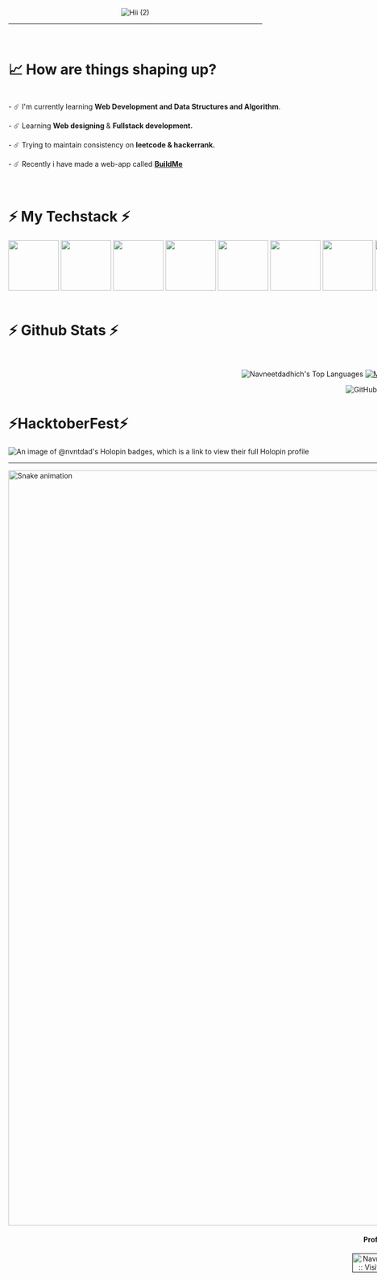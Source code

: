 <div align="center">
  
![Hii (2)](https://github.com/user-attachments/assets/de79cd17-dfcb-4182-8ab7-877a9ae99f96)
</div>

<hr/>

<div style="display: flex; justify-content: space-around; align-items: flex-start; gap: 20px;">
<div>
<br>
<h1>📈 How are things shaping up?</h1>
<div align="left" >
<br>
- ☄️ I'm currently learning <strong>Web Development and Data Structures and Algorithm</strong>.
<p></p>
- ☄️ Learning <strong>Web designing </strong> & <strong>Fullstack development.</strong>
<p></p>
- ☄️ Trying to maintain consistency on <strong>leetcode & hackerrank.</strong>
<p></p>
- ☄️ Recently i have made a web-app called <strong><a  href="https://buildmee.netlify.app/">BuildMe</a></strong>
<p></p>
<br>
</div>
<div align="center">
 </div>

<h1 align="left">⚡ My Techstack ⚡</h1>

<div align="left">
  <img src="https://github.com/user-attachments/assets/2cf45c3d-f837-488f-98fb-f9c602631835" width="100">
  <img src="https://user-images.githubusercontent.com/74038190/212257467-871d32b7-e401-42e8-a166-fcfd7baa4c6b.gif" width="100">
  <img src="https://user-images.githubusercontent.com/74038190/212257454-16e3712e-945a-4ca2-b238-408ad0bf87e6.gif" width="100">
  <img src="https://user-images.githubusercontent.com/74038190/212257460-738ff738-247f-4445-a718-cdd0ca76e2db.gif" width="100">
  
  <img src="https://github.com/Anmol-Baranwal/Cool-GIFs-For-GitHub/assets/74038190/29fd6286-4e7b-4d6c-818f-c4765d5e39a9" width="100">
<img src="https://github.com/Anmol-Baranwal/Cool-GIFs-For-GitHub/assets/74038190/67f477ed-6624-42da-99f0-1a7b1a16eecb" width="100">
  <img src="https://user-images.githubusercontent.com/74038190/212257465-7ce8d493-cac5-494e-982a-5a9deb852c4b.gif" width="100">
  <img src="https://user-images.githubusercontent.com/74038190/212280805-9bcb336b-8c55-46a8-abf8-ff286ab55472.gif" width="100">
  <img src="https://user-images.githubusercontent.com/74038190/212281775-b468df30-4edc-4bf8-a4ee-f52e1aaddc86.gif" width="100">
</div>
<br>

<h1 align="left">⚡ Github Stats ⚡</h1>
<!-- Github stats block -->
<br>
<div align=center>
  
  ![Navneetdadhich's Top Languages](https://github-readme-stats.vercel.app/api/top-langs/?username=Navneetdadhich&theme=github_dark&show_icons=true&hide_border=true&layout=compact)
  [![My Awesome Stats](https://awesome-github-stats.azurewebsites.net/user-stats/Navneetdadhich?cardType=github&theme=github-dark&preferLogin=false&Background=0d1117)](https://git.io/awesome-stats-card)
  ![Navneetdadhich's Streak](https://github-readme-streak-stats.herokuapp.com/?user=Navneetdadhich&theme=github_dark&hide_border=true)
  <br/>
</div>

<div align="center">
    <!-- Github Contribution Graph -->
        <img src="https://github-readme-activity-graph.vercel.app/graph?username=Navneetdadhich&theme=github-dark&point=00000000&radius=16" alt="GitHub Activity Graph">
</div>

<div align="center">
  <h1 align="left">⚡HacktoberFest⚡</h1>
</div>

![An image of @nvntdad's Holopin badges, which is a link to view their full Holopin profile](https://holopin.me/nvntdad)
<hr/>

<img src="https://raw.githubusercontent.com/Navneetdadhich/Navneetdadhich/output/snake.svg" width = 1500 alt="Snake animation" />

<div align="center">
  <!-- Profile Views -->
    <h4 align="center">Profile Views</h4>
    <a href="">
        <img style="width:30%;" src="https://profile-counter.glitch.me/{Navneetdadhich}/count.svg" alt="Navneetdadhich :: Visitor's Count" alt="Profile Count">
    </a>
</div>

